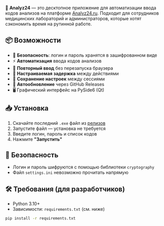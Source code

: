 🚀 **Analyz24** — это десктопное приложение для автоматизации ввода кодов анализов на платформе [Analyz24.ru](https://web.analyz24.ru). 
Подходит для сотрудников медицинских лабораторий и администраторов, которые хотят сэкономить время на рутинной работе.

## 📦 Возможности

- 🔐 **Безопасность**: логин и пароль хранятся в зашифрованном виде
- ⚡️ **Автоматизация** ввода кодов анализов
- 🔁 **Повторный ввод** без перезапуска браузера
- 🔧 **Настраиваемая задержка** между действиями
- 💾 **Сохранение настроек** между сессиями
- 🔄 **Автообновление** через GitHub Releases
- 🖥️ Графический интерфейс на PySide6 (Qt)

## 📥 Установка

1. Скачайте последний `.exe` файл из [релизов](https://github.com/Sausage1337/BotAnalyz24/releases)
2. Запустите файл — установка не требуется
3. Введите логин, пароль и список кодов
4. Нажмите **"Запустить"**

## 🔐 Безопасность

- Логин и пароль шифруются с помощью библиотеки `cryptography`
- Файл `settings.ini` невозможно прочитать напрямую


## 🛠 Требования (для разработчиков)

- Python 3.10+
- Зависимости: `requirements.txt` (см. ниже)

```bash
pip install -r requirements.txt
